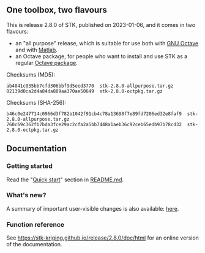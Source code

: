 ## One toolbox, two flavours

This is release 2.8.0 of STK, published on 2023-01-06, and it comes in two flavours:

 * an "all purpose" release, which is suitable for use both with [GNU Octave](http://www.gnu.org/software/octave/) and with [Matlab](https://www.mathworks.com/products/matlab/).
 * an Octave package, for people who want to install and use STK as a regular [Octave package](http://www.gnu.org/software/octave/doc/interpreter/Packages.html#Packages).

Checksums (MD5):
```
ab4041c035bb7cfd306bbf9d5eed3770  stk-2.8.0-allpurpose.tar.gz
02139d0ca2d4a84da889aa370ae50649  stk-2.8.0-octpkg.tar.gz
```

Checksums (SHA-256):
```
b46c0e247714c0966d3f782b1042f91cb4c78a13698f7e89fd7206ed32e8faf9  stk-2.8.0-allpurpose.tar.gz
760c69c362fb7bda3fce29ac2cfa2a5bb7448a1aeb36c92ceb65edb97b78cd32  stk-2.8.0-octpkg.tar.gz
```

## Documentation

### Getting started

Read the "[Quick start](https://stk-kriging.github.io/release/2.8.0#quick-start)" section in [README.md](https://stk-kriging.github.io/release/2.8.0).

### What's new?

A summary of important user-visible changes is also available: [here](https://stk-kriging.github.io/release/2.8.0/NEWS).

### Function reference

See <https://stk-kriging.github.io/release/2.8.0/doc/html> for an online version of the documentation.
